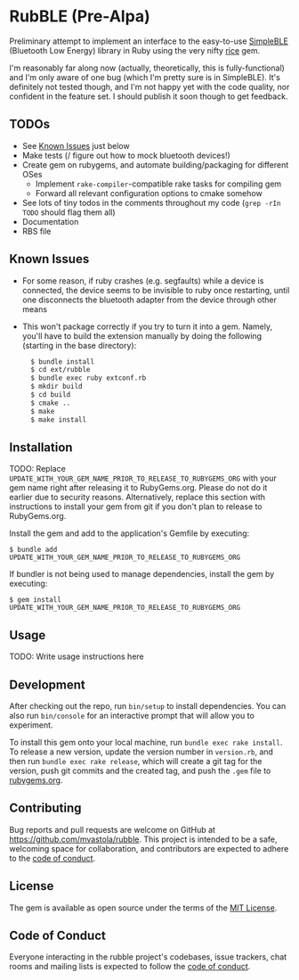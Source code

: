 # RubBLE (Pre-Alpa)

Preliminary attempt to implement an interface to the easy-to-use [SimpleBLE](https://github.com/OpenBluetoothToolbox/SimpleBLE) (Bluetooth Low Energy) library in Ruby using the very nifty [rice](https://github.com/jasonroelofs/rice) gem.

I'm reasonably far along now (actually, theoretically, this is fully-functional) and I'm only aware of one bug (which I'm pretty sure is in SimpleBLE). It's definitely not tested though, and I'm not happy yet with the code quality, nor confident in the feature set. I should publish it soon though to get feedback.

## TODOs

- See [Known Issues](#known-issues) just below
- Make tests (/ figure out how to mock bluetooth devices!)
- Create gem on rubygems, and automate building/packaging for different OSes
    - Implement `rake-compiler`-compatible rake tasks for compiling gem 
    - Forward all relevant configuration options to cmake somehow
- See lots of tiny todos in the comments throughout my code (`grep -rIn TODO` should flag them all)
- Documentation
- RBS file

## Known Issues
- For some reason, if ruby crashes (e.g. segfaults) while a device is connected, the device seems to be invisible to ruby once restarting, until one disconnects the bluetooth adapter from the device through other means
- This won't package correctly if you try to turn it into a gem.  Namely, you'll have to build the extension manually by doing the following (starting in the base directory):
  
    ```bash
      $ bundle install
      $ cd ext/rubble
      $ bundle exec ruby extconf.rb
      $ mkdir build
      $ cd build
      $ cmake ..
      $ make
      $ make install
    ```

## Installation

TODO: Replace `UPDATE_WITH_YOUR_GEM_NAME_PRIOR_TO_RELEASE_TO_RUBYGEMS_ORG` with your gem name right after releasing it to RubyGems.org. Please do not do it earlier due to security reasons. Alternatively, replace this section with instructions to install your gem from git if you don't plan to release to RubyGems.org.

Install the gem and add to the application's Gemfile by executing:

    $ bundle add UPDATE_WITH_YOUR_GEM_NAME_PRIOR_TO_RELEASE_TO_RUBYGEMS_ORG

If bundler is not being used to manage dependencies, install the gem by executing:

    $ gem install UPDATE_WITH_YOUR_GEM_NAME_PRIOR_TO_RELEASE_TO_RUBYGEMS_ORG

## Usage

TODO: Write usage instructions here

## Development

After checking out the repo, run `bin/setup` to install dependencies. You can also run `bin/console` for an interactive prompt that will allow you to experiment.

To install this gem onto your local machine, run `bundle exec rake install`. To release a new version, update the version number in `version.rb`, and then run `bundle exec rake release`, which will create a git tag for the version, push git commits and the created tag, and push the `.gem` file to [rubygems.org](https://rubygems.org).

## Contributing

Bug reports and pull requests are welcome on GitHub at https://github.com/mvastola/rubble. This project is intended to be a safe, welcoming space for collaboration, and contributors are expected to adhere to the [code of conduct](https://github.com/mvastola/rubble/blob/master/CODE_OF_CONDUCT.md).

## License

The gem is available as open source under the terms of the [MIT License](https://opensource.org/licenses/MIT).

## Code of Conduct

Everyone interacting in the rubble project's codebases, issue trackers, chat rooms and mailing lists is expected to follow the [code of conduct](https://github.com/mvastola/rubble/blob/master/CODE_OF_CONDUCT.md).

